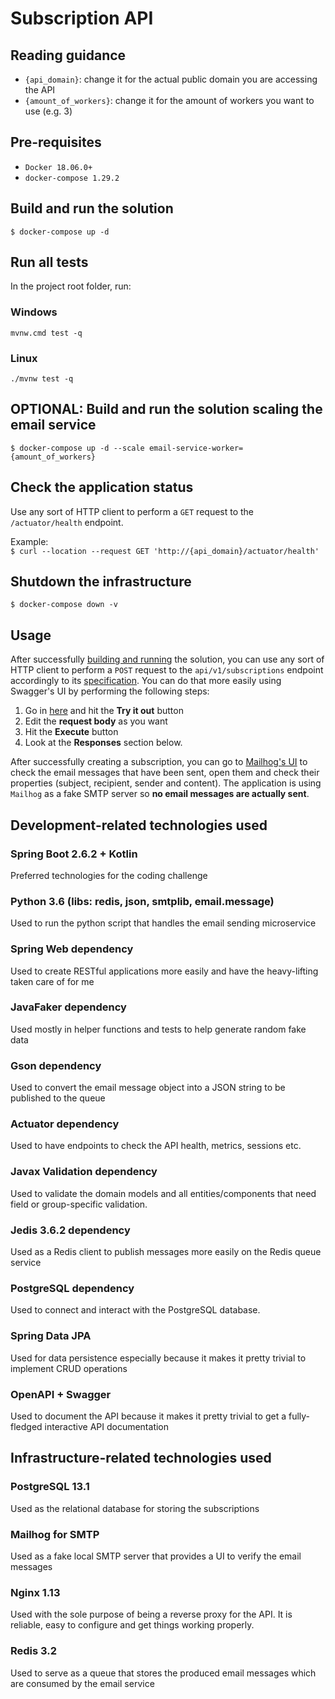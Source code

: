 # Subscription API

## Reading guidance

- `{api_domain}`: change it for the actual public domain you are accessing the API
- `{amount_of_workers}`: change it for the amount of workers you want to use (e.g. 3)

## Pre-requisites

- `Docker 18.06.0+`
- `docker-compose 1.29.2`

## Build and run the solution

`$ docker-compose up -d`

## Run all tests

In the project root folder, run:

### Windows

`mvnw.cmd test -q`

### Linux

`./mvnw test -q`

## OPTIONAL: Build and run the solution scaling the email service

`$ docker-compose up -d --scale email-service-worker={amount_of_workers}`

## Check the application status

Use any sort of HTTP client to perform a `GET` request to the `/actuator/health` endpoint.

Example:  
`$ curl --location --request GET 'http://{api_domain}/actuator/health'`

## Shutdown the infrastructure

`$ docker-compose down -v`

## Usage

After successfully [building and running](#build-and-run-the-solution) the solution, you can use any sort of HTTP client to perform a `POST` request to the `api/v1/subscriptions` endpoint accordingly to its [specification](http://{api_domain}/api/v1/swagger-ui/index.html). You can do that more easily using Swagger's UI by performing the following steps:

1. Go in [here](http://{api_domain}/api/v1/swagger-ui/index.html#/subscriptions-controller/create) and hit the **Try it out** button
2. Edit the **request body** as you want
3. Hit the **Execute** button
4. Look at the **Responses** section below.

After successfully creating a subscription, you can go to [Mailhog's UI](http://{api_domain}:8025) to check the email messages that have been sent, open them and check their properties (subject, recipient, sender and content). The application is using `Mailhog` as a fake SMTP server so **no email messages are actually sent**.

## Development-related technologies used

### Spring Boot 2.6.2 + Kotlin

Preferred technologies for the coding challenge

### Python 3.6 (libs: redis, json, smtplib, email.message)

Used to run the python script that handles the email sending microservice

### Spring Web dependency

Used to create RESTful applications more easily and have the heavy-lifting taken care of for me

### JavaFaker dependency

Used mostly in helper functions and tests to help generate random fake data

### Gson dependency

Used to convert the email message object into a JSON string to be published to the queue

### Actuator dependency

Used to have endpoints to check the API health, metrics, sessions etc.

### Javax Validation dependency

Used to validate the domain models and all entities/components that need field or group-specific validation.

### Jedis 3.6.2 dependency

Used as a Redis client to publish messages more easily on the Redis queue service

### PostgreSQL dependency

Used to connect and interact with the PostgreSQL database.

### Spring Data JPA

Used for data persistence especially because it makes it pretty trivial to implement CRUD operations

### OpenAPI + Swagger

Used to document the API because it makes it pretty trivial to get a fully-fledged interactive API documentation

## Infrastructure-related technologies used

### PostgreSQL 13.1

Used as the relational database for storing the subscriptions

### Mailhog for SMTP

Used as a fake local SMTP server that provides a UI to verify the email messages

### Nginx 1.13

Used with the sole purpose of being a reverse proxy for the API. It is reliable, easy to configure and get things working properly.

### Redis 3.2

Used to serve as a queue that stores the produced email messages which are consumed by the email service
